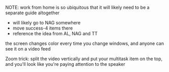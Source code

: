 
NOTE: work from home is so ubiquitous that it will likely need to be a separate guide altogether
- will likely go to NAG somewhere
- move success-4 items there
- reference the idea from AL, NAG and TT

the screen changes color every time you change windows, and anyone can see it on a video feed

Zoom trick: split the video vertically and put your multitask item on the top, and you'll look like you're paying attention to the speaker
